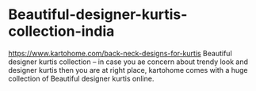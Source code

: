 # Beautiful-designer-kurtis-collection-india
https://www.kartohome.com/back-neck-designs-for-kurtis Beautiful designer kurtis collection – in case you ae concern about trendy look and designer kurtis then you are at right place, kartohome comes with a huge collection of Beautiful designer kurtis online.
